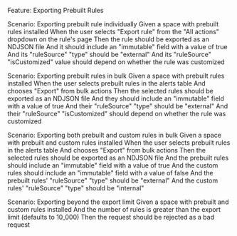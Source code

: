 Feature: Exporting Prebuilt Rules

  Scenario: Exporting prebuilt rule individually
    Given a space with prebuilt rules installed 
    When the user selects "Export rule" from the "All actions" dropdown on the rule's page
    Then the rule should be exported as an NDJSON file
    And it should include an "immutable" field with a value of true
    And its "ruleSource" "type" should be "external"
    And its "ruleSource" "isCustomized" value should depend on whether the rule was customized

  Scenario: Exporting prebuilt rules in bulk
    Given a space with prebuilt rules installed 
    When the user selects prebuilt rules in the alerts table
    And chooses "Export" from bulk actions
    Then the selected rules should be exported as an NDJSON file
    And they should include an "immutable" field with a value of true
    And their "ruleSource" "type" should be "external"
    And their "ruleSource" "isCustomized" should depend on whether the rule was customized

  Scenario: Exporting both prebuilt and custom rules in bulk
    Given a space with prebuilt and custom rules installed
    When the user selects prebuilt rules in the alerts table
    And chooses "Export" from bulk actions
    Then the selected rules should be exported as an NDJSON file
    And the prebuilt rules should include an "immutable" field with a value of true
    And the custom rules should include an "immutable" field with a value of false
    And the prebuilt rules' "ruleSource" "type" should be "external"
    And the custom rules' "ruleSource" "type" should be "internal"

  Scenario: Exporting beyond the export limit
    Given a space with prebuilt and custom rules installed
    And the number of rules is greater than the export limit (defaults to 10_000)
    Then the request should be rejected as a bad request
